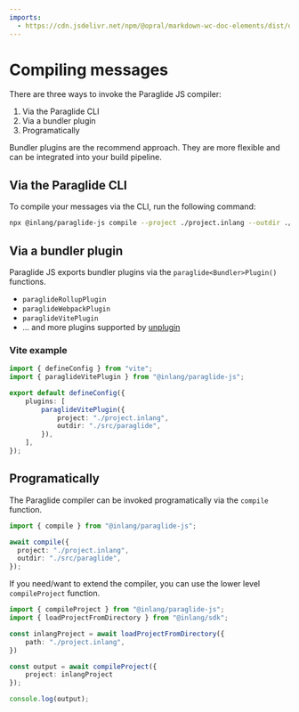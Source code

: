```yaml
---
imports: 
  - https://cdn.jsdelivr.net/npm/@opral/markdown-wc-doc-elements/dist/doc-callout.js
---
```


# Compiling messages

There are three ways to invoke the Paraglide JS compiler:

1. Via the Paraglide CLI
2. Via a bundler plugin 
3. Programatically

<doc-callout type="info">
	Bundler plugins are the recommend approach. They are more flexible and can be integrated into your build pipeline.
</doc-callout>


## Via the Paraglide CLI

To compile your messages via the CLI, run the following command:

```bash
npx @inlang/paraglide-js compile --project ./project.inlang --outdir ./src/paraglide
```

## Via a bundler plugin

Paraglide JS exports bundler plugins via the `paraglide<Bundler>Plugin()` functions.

- `paraglideRollupPlugin`
- `paraglideWebpackPlugin`
- `paraglideVitePlugin`
- ... and more plugins supported by [unplugin](https://unplugin.unjs.io/)

### Vite example

```ts
import { defineConfig } from "vite";
import { paraglideVitePlugin } from "@inlang/paraglide-js";

export default defineConfig({
	plugins: [
		paraglideVitePlugin({
			project: "./project.inlang",
			outdir: "./src/paraglide",
		}),
	],
});
```

## Programatically

The Paraglide compiler can be invoked programatically via the `compile` function.

```ts
import { compile } from "@inlang/paraglide-js";

await compile({
  project: "./project.inlang",
  outdir: "./src/paraglide",
});
```

If you need/want to extend the compiler, you can use the lower level `compileProject` function. 

```ts
import { compileProject } from "@inlang/paraglide-js";
import { loadProjectFromDirectory } from "@inlang/sdk";

const inlangProject = await loadProjectFromDirectory({
	path: "./project.inlang",
})

const output = await compileProject({
	project: inlangProject
});

console.log(output);
```
